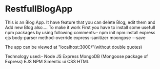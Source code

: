 # RestfullBlogApp
This is an Blog App. It have feature that you can delete Blog, edit them and Add new Blog also....
To make it work First you have to install some usefull npm packages by using following comments:-
npm init
npm install express ejs body-parser method-override express-sanitizer moongose --save

The app can be viewed at "localhost:3000/"(without double quotes)

Technology used:-
Node JS
Express
MongoDB (Mongoose package of Express)
EJS
NPM
Simentic ui
CSS
HTML

